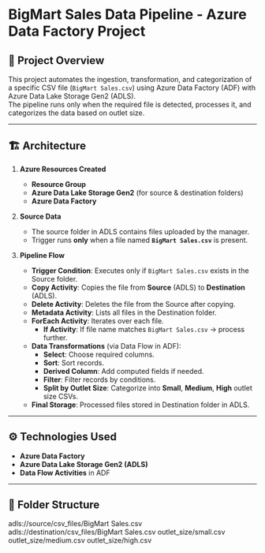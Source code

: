 

# BigMart Sales Data Pipeline - Azure Data Factory Project

## 📌 Project Overview
This project automates the ingestion, transformation, and categorization of a specific CSV file (`BigMart Sales.csv`) using Azure Data Factory (ADF) with Azure Data Lake Storage Gen2 (ADLS).  
The pipeline runs only when the required file is detected, processes it, and categorizes the data based on outlet size.

---

## 🏗 Architecture
1. **Azure Resources Created**
   - **Resource Group**
   - **Azure Data Lake Storage Gen2** (for source & destination folders)
   - **Azure Data Factory**

2. **Source Data**
   - The source folder in ADLS contains files uploaded by the manager.
   - Trigger runs **only** when a file named **`BigMart Sales.csv`** is present.

3. **Pipeline Flow**
   - **Trigger Condition**: Executes only if `BigMart Sales.csv` exists in the Source folder.
   - **Copy Activity**: Copies the file from **Source** (ADLS) to **Destination** (ADLS).
   - **Delete Activity**: Deletes the file from the Source after copying.
   - **Metadata Activity**: Lists all files in the Destination folder.
   - **ForEach Activity**: Iterates over each file.
     - **If Activity**: If file name matches `BigMart Sales.csv` → process further.
   - **Data Transformations** (via Data Flow in ADF):
     - **Select**: Choose required columns.
     - **Sort**: Sort records.
     - **Derived Column**: Add computed fields if needed.
     - **Filter**: Filter records by conditions.
     - **Split by Outlet Size**: Categorize into **Small**, **Medium**, **High** outlet size CSVs.
   - **Final Storage**: Processed files stored in Destination folder in ADLS.

---

## ⚙ Technologies Used
- **Azure Data Factory**
- **Azure Data Lake Storage Gen2 (ADLS)**
- **Data Flow Activities** in ADF

---

## 📂 Folder Structure

adls://source/csv_files/BigMart Sales.csv
adls://destination/csv_files/BigMart Sales.csv
outlet_size/small.csv
outlet_size/medium.csv
outlet_size/high.csv
